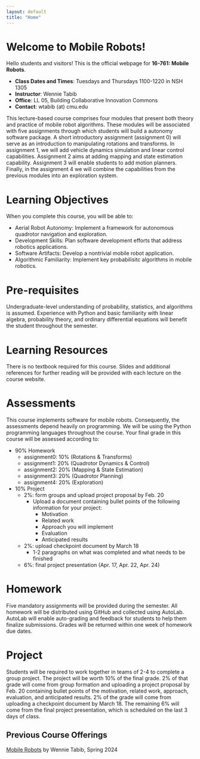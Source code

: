 ```yaml
---
layout: default
title: "Home"
---
```


# Welcome to Mobile Robots!

Hello students and visitors! This is the official webpage for
**16-761: Mobile Robots**.

- **Class Dates and Times**: Tuesdays and Thursdays 1100-1220 in NSH 1305
- **Instructor**: Wennie Tabib
- **Office**: LL 05, Building Collaborative Innovation Commons
- **Contact**: wtabib (at) cmu.edu

This lecture-based course comprises four modules that present both
theory and practice of mobile robot algorithms. These modules will be
associated with five assignments through which students will build a
autonomy software package. A short introductory assignment (assignment
0) will serve as an introduction to manipulating rotations and
transforms. In assignment 1, we will add vehicle dynamics simulation
and linear control capabilities.  Assignment 2 aims at adding
mapping and state estimation capability. Assignment 3 will
enable students to add motion planners. Finally, in the assignment 4
we will combine the capabilities from the previous modules into an
exploration system.

# Learning Objectives
When you complete this course, you will be able to:
* Aerial Robot Autonomy: Implement a framework for autonomous quadrotor navigation and exploration.
* Development Skills: Plan software development efforts that address robotics applications.
* Software Artifacts: Develop a nontrivial mobile robot application.
* Algorithmic Familiarity: Implement key probabilisitc algorithms in mobile robotics.

# Pre-requisites
Undergraduate-level understanding of probability, statistics, and
algorithms is assumed. Experience with Python and basic familiarity
with linear algebra, probability theory, and ordinary differential
equations will benefit the student throughout the semester.

# Learning Resources
There is no textbook required for this course. Slides and additional
references for further reading will be provided with each lecture on
the course website.

# Assessments
This course implements software for mobile robots. Consequently, the
assessments depend heavily on programming. We will be using the Python
programming languages throughout the course. Your final grade in this
course will be assessed according to:

* 90% Homework
  * assignment0: 10% (Rotations & Transforms)
  * assignment1: 20% (Quadrotor Dynamics & Control)
  * assignment2: 20% (Mapping & State Estimation)
  * assignment3: 20% (Quadrotor Planning)
  * assignment4: 20% (Exploration)
* 10% Project
  * 2%: form groups and upload project proposal by Feb. 20
    * Upload a document containing bullet points of the following information for your project:
	  * Motivation
	  * Related work
	  * Approach you will implement
	  * Evaluation
	  * Anticipated results
  * 2%: upload checkpoint document by March 18
    * 1-2 paragraphs on what was completed and what needs to be finished
  * 6%: final project presentation (Apr. 17, Apr. 22, Apr. 24)

# Homework
Five mandatory assignments will be provided during the semester. All
homework will be distributed using GitHub and collected using
AutoLab. AutoLab will enable auto-grading and feedback for students to
help them finalize submissions. Grades will be returned within one
week of homework due dates.

# Project
Students will be required to work together in teams of 2-4 to complete
a group project. The project will be worth 10% of the final grade.  2%
of that grade will come from group formation and uploading a project
proposal by Feb. 20 containing bullet points of the motivation,
related work, approach, evaluation, and anticipated results. 2% of the
grade will come from uploading a checkpoint document by March 18. The
remaining 6% will come from the final project presentation, which is
scheduled on the last 3 days of class.

## Previous Course Offerings
<a href="./previous_offerings/2024spring/index.html">Mobile Robots</a> by Wennie Tabib, Spring 2024
